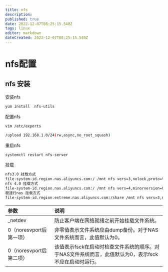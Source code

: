 ```yaml
---
title: nfs
description: 
published: true
date: 2022-12-07T08:25:15.540Z
tags: linux
editor: markdown
dateCreated: 2022-12-07T08:25:15.540Z
---
```


# nfs配置



## nfs 安装

安装nfs

```bash
yum install  nfs-utils
```

配置nfs

```bash
vim /etc/exports

/upload 192.168.1.0/24(rw,async,no_root_squash)
```



重启nfs

```bash
systemctl restart nfs-server
```



挂载

```bash
nfs3.0 挂载方式
file-system-id.region.nas.aliyuncs.com:/ /mnt nfs vers=3,nolock,proto=tcp,rsize=1048576,wsize=1048576,hard,timeo=600,retrans=2,_netdev,noresvport 0 0
nfs 4.0 挂载方式
file-system-id.region.nas.aliyuncs.com:/ /mnt nfs vers=4,minorversion=0,rsize=1048576,wsize=1048576,hard,timeo=600,retrans=2,_netdev,noresvport 0 0
极速行nas 挂载方式
file-system-id.region.extreme.nas.aliyuncs.com:/share /mnt nfs vers=3,nolock,noacl,proto=tcp,noresvport,_netdev 0 0
```





| 参数                    | 说明                                                         |
| :---------------------- | :----------------------------------------------------------- |
| _netdev                 | 防止客户端在网络就绪之前开始挂载文件系统。                   |
| 0（noresvport后第一项） | 非零值表示文件系统应由dump备份。对于NAS文件系统而言，此值默认为0。 |
| 0（noresvport后第二项） | 该值表示fsck在启动时检查文件系统的顺序。对于NAS文件系统而言，此值默认为0，表示fsck不应在启动时运行。 |



